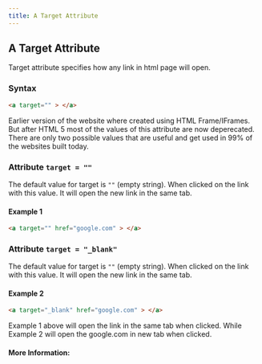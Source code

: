 ```yaml
---
title: A Target Attribute
---
```

## A Target Attribute

Target attribute specifies how any link in html page will open.

### Syntax

```HTML
<a target="" > </a>
```

Earlier version of the website where created using HTML Frame/IFrames. But after HTML 5 most of the values of this attribute are now deperecated. There are only two possible values that are useful and get used in 99% of the websites built today.

### Attribute ``` target = "" ```
The default value for target is ``` "" ``` (empty string). When clicked on the link with this value. It will open the new link in the same tab.

#### Example 1

```HTML
<a target="" href="google.com" > </a>
```

### Attribute ``` target = "_blank" ```
The default value for target is ``` "" ``` (empty string). When clicked on the link with this value. It will open the new link in the same tab.

#### Example 2

```HTML
<a target="_blank" href="google.com" > </a>
```

Example 1 above will open the link in the same tab when clicked. While Example 2 will open the google.com in new tab when clicked.

#### More Information:
<!-- Please add any articles you think might be helpful to read before writing the article -->


